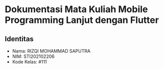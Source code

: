 # Dokumentasi Mata Kuliah Mobile Programming Lanjut dengan Flutter

## Identitas
- Nama: RIZQI MOHAMMAD SAPUTRA
- NIM: STI202102206
- Kode Kelas: #111
